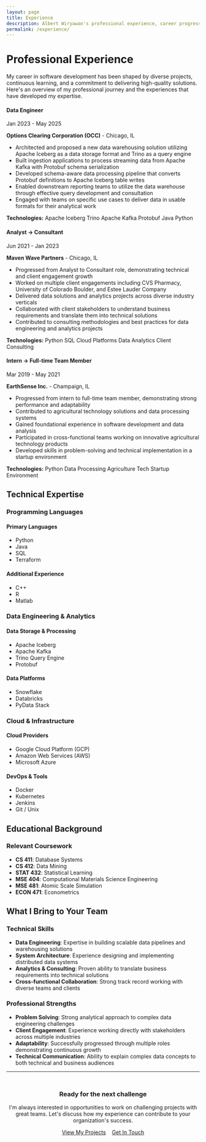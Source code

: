 ```yaml
---
layout: page
title: Experience
description: Albert Wiryawan's professional experience, career progression, and key achievements in software development
permalink: /experience/
---
```


# Professional Experience

My career in software development has been shaped by diverse projects, continuous learning, and a commitment to delivering high-quality solutions. Here's an overview of my professional journey and the experiences that have developed my expertise.

<div class="timeline">
  
  <div class="timeline-item">
    <h4>Data Engineer</h4>
    <div class="timeline-date">Jan 2023 - May 2025</div>
    <p><strong>Options Clearing Corporation (OCC)</strong> - Chicago, IL</p>
    <ul>
      <li>Architected and proposed a new data warehousing solution utilizing Apache Iceberg as a data storage format and Trino as a query engine</li>
      <li>Built ingestion applications to process streaming data from Apache Kafka with Protobuf schema serialization</li>
      <li>Developed schema-aware data processing pipeline that converts Protobuf definitions to Apache Iceberg table writes</li>
      <li>Enabled downstream reporting teams to utilize the data warehouse through effective query development and consultation</li>
      <li>Engaged with teams on specific use cases to deliver data in usable formats for their analytical work</li>
    </ul>
    <div class="tech-stack">
      <strong>Technologies:</strong>
      <span class="tech-tag">Apache Iceberg</span>
      <span class="tech-tag">Trino</span>
      <span class="tech-tag">Apache Kafka</span>
      <span class="tech-tag">Protobuf</span>
      <span class="tech-tag">Java</span>
      <span class="tech-tag">Python</span>
    </div>
  </div>

  <div class="timeline-item">
    <h4>Analyst → Consultant</h4>
    <div class="timeline-date">Jun 2021 - Jan 2023</div>
    <p><strong>Maven Wave Partners</strong> - Chicago, IL</p>
    <ul>
      <li>Progressed from Analyst to Consultant role, demonstrating technical and client engagement growth</li>
      <li>Worked on multiple client engagements including CVS Pharmacy, University of Colorado Boulder, and Estee Lauder Company</li>
      <li>Delivered data solutions and analytics projects across diverse industry verticals</li>
      <li>Collaborated with client stakeholders to understand business requirements and translate them into technical solutions</li>
      <li>Contributed to consulting methodologies and best practices for data engineering and analytics projects</li>
    </ul>
    <div class="tech-stack">
      <strong>Technologies:</strong>
      <span class="tech-tag">Python</span>
      <span class="tech-tag">SQL</span>
      <span class="tech-tag">Cloud Platforms</span>
      <span class="tech-tag">Data Analytics</span>
      <span class="tech-tag">Client Consulting</span>
    </div>
  </div>

  <div class="timeline-item">
    <h4>Intern → Full-time Team Member</h4>
    <div class="timeline-date">Mar 2019 - May 2021</div>
    <p><strong>EarthSense Inc.</strong> - Champaign, IL</p>
    <ul>
      <li>Progressed from intern to full-time team member, demonstrating strong performance and adaptability</li>
      <li>Contributed to agricultural technology solutions and data processing systems</li>
      <li>Gained foundational experience in software development and data analysis</li>
      <li>Participated in cross-functional teams working on innovative agricultural technology products</li>
      <li>Developed skills in problem-solving and technical implementation in a startup environment</li>
    </ul>
    <div class="tech-stack">
      <strong>Technologies:</strong>
      <span class="tech-tag">Python</span>
      <span class="tech-tag">Data Processing</span>
      <span class="tech-tag">Agriculture Tech</span>
      <span class="tech-tag">Startup Environment</span>
    </div>
  </div>

</div>

## Technical Expertise

### Programming Languages
<div class="skills-grid">
  <div class="skill-category">
    <h4>Primary Languages</h4>
    <ul>
      <li>Python</li>
      <li>Java</li>
      <li>SQL</li>
      <li>Terraform</li>
    </ul>
  </div>
  
  <div class="skill-category">
    <h4>Additional Experience</h4>
    <ul>
      <li>C++</li>
      <li>R</li>
      <li>Matlab</li>
    </ul>
  </div>
</div>

### Data Engineering & Analytics
<div class="skills-grid">
  <div class="skill-category">
    <h4>Data Storage & Processing</h4>
    <ul>
      <li>Apache Iceberg</li>
      <li>Apache Kafka</li>
      <li>Trino Query Engine</li>
      <li>Protobuf</li>
    </ul>
  </div>
  
  <div class="skill-category">
    <h4>Data Platforms</h4>
    <ul>
      <li>Snowflake</li>
      <li>Databricks</li>
      <li>PyData Stack</li>
    </ul>
  </div>
</div>

### Cloud & Infrastructure
<div class="skills-grid">
  <div class="skill-category">
    <h4>Cloud Providers</h4>
    <ul>
      <li>Google Cloud Platform (GCP)</li>
      <li>Amazon Web Services (AWS)</li>
      <li>Microsoft Azure</li>
    </ul>
  </div>
  
  <div class="skill-category">
    <h4>DevOps & Tools</h4>
    <ul>
      <li>Docker</li>
      <li>Kubernetes</li>
      <li>Jenkins</li>
      <li>Git / Unix</li>
    </ul>
  </div>
</div>

## Educational Background

### Relevant Coursework
- **CS 411**: Database Systems
- **CS 412**: Data Mining  
- **STAT 432**: Statistical Learning
- **MSE 404**: Computational Materials Science Engineering
- **MSE 481**: Atomic Scale Simulation
- **ECON 471**: Econometrics

## What I Bring to Your Team

### Technical Skills
- **Data Engineering**: Expertise in building scalable data pipelines and warehousing solutions
- **System Architecture**: Experience designing and implementing distributed data systems
- **Analytics & Consulting**: Proven ability to translate business requirements into technical solutions
- **Cross-functional Collaboration**: Strong track record working with diverse teams and clients

### Professional Strengths
- **Problem Solving**: Strong analytical approach to complex data engineering challenges
- **Client Engagement**: Experience working directly with stakeholders across multiple industries
- **Adaptability**: Successfully progressed through multiple roles demonstrating continuous growth
- **Technical Communication**: Ability to explain complex data concepts to both technical and business audiences

---

<div style="text-align: center; margin: 3rem 0;">
  <h3>Ready for the next challenge</h3>
  <p>I'm always interested in opportunities to work on challenging projects with great teams. Let's discuss how my experience can contribute to your organization's success.</p>
  <div style="display: flex; gap: 1rem; justify-content: center; flex-wrap: wrap;">
    <a href="/avw-portfolio/projects" class="btn btn-outline">View My Projects</a>
    <a href="/avw-portfolio/contact" class="btn btn-primary">Get In Touch</a>
  </div>
</div>